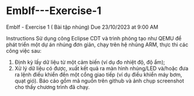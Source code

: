 # EmbIf---Exercise-1
EmbIf - Exercise 1 ( Bài tập nhúng) Due 23/10/2023 at 9:00 AM

Instructions
Sử dụng công Eclipse CDT và trình phỏng tạo như QEMU để phát triển một dự án nhúng đơn giản, chạy trên hệ nhúng ARM, thực thi các công việc sau:
1. Định kỳ lấy dữ liệu từ một cảm biến (ví dụ đo nhiệt độ, độ ẩm);
2. Xử lý dữ liệu có được, xuất kết quả ra màn hình nhúng/LED và/hoặc đưa ra lệnh điều khiển đến một cổng giao tiếp (ví dụ điều khiển máy bơm, quạt gió).
Báo cáo gồm mã nguồn trên github và ảnh chụp screenshot cho thấy chương trình đã chạy.
